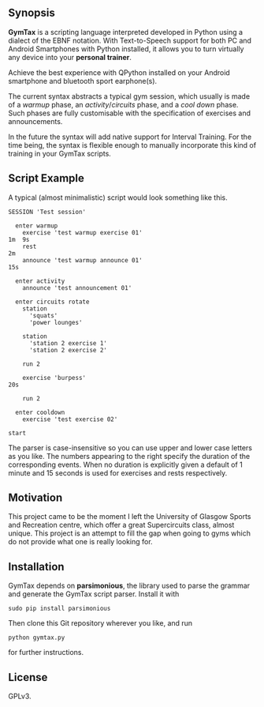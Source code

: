 ## Synopsis

**GymTax** is a scripting language interpreted developed in Python using a dialect of the EBNF notation. With Text-to-Speech support for both PC and Android Smartphones with Python installed, it allows you to turn virtually any device into your **personal trainer**.

Achieve the best experience with QPython installed on your Android smartphone and bluetooth sport earphone(s).

The current syntax abstracts a typical gym session, which usually is made of a *warmup* phase, an *activity*/*circuits* phase, and a *cool down* phase. Such phases are fully customisable with the specification of exercises and announcements.

In the future the syntax will add native support for Interval Training. For the time being, the syntax is flexible enough to manually incorporate this kind of training in your GymTax scripts.

## Script Example

A typical (almost minimalistic) script would look something like this.

~~~~
SESSION 'Test session'

  enter warmup
    exercise 'test warmup exercise 01'                                 1m  9s
    rest                                                               2m
    announce 'test warmup announce 01'                                    15s

  enter activity
    announce 'test announcement 01'

  enter circuits rotate
    station
      'squats'
      'power lounges'

    station
      'station 2 exercise 1'
      'station 2 exercise 2'

    run 2

    exercise 'burpess'                                                    20s

    run 2

  enter cooldown
    exercise 'test exercise 02'

start
~~~~

The parser is case-insensitive so you can use upper and lower case letters as you like. The numbers appearing to the right specify the duration of the corresponding events. When no duration is explicitly given a default of 1 minute and 15 seconds is used for exercises and rests respectively.

## Motivation

This project came to be the moment I left the University of Glasgow Sports and Recreation centre, which offer a great Supercircuits class, almost unique. This project is an attempt to fill the gap when going to gyms which do not provide what one is really looking for.

## Installation

GymTax depends on **parsimonious**, the library used to parse the grammar and generate the GymTax script parser. Install it with

`sudo pip install parsimonious`

Then clone this Git repository wherever you like, and run

`python gymtax.py`

for further instructions.

## License

GPLv3.
